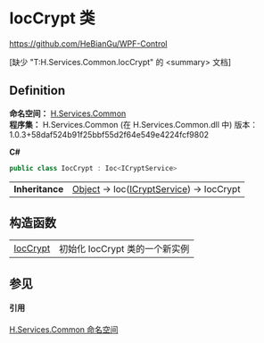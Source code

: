 # IocCrypt 类
https://github.com/HeBianGu/WPF-Control

\[缺少 "T:H.Services.Common.IocCrypt" 的 &lt;summary&gt; 文档\]



## Definition
**命名空间：** <a href="b9cdd84f-6623-a51a-f53b-465103ced202">H.Services.Common</a>  
**程序集：** H.Services.Common (在 H.Services.Common.dll 中) 版本：1.0.3+58daf524b91f25bbf55d2f64e549e4224fcf9802

**C#**
``` C#
public class IocCrypt : Ioc<ICryptService>
```

<table><tr><td><strong>Inheritance</strong></td><td><a href="https://learn.microsoft.com/dotnet/api/system.object" target="_blank" rel="noopener noreferrer">Object</a>  →  Ioc(<a href="7bbad35d-ee3b-7cae-3c3b-9d12a1b5f310">ICryptService</a>)  →  IocCrypt</td></tr>
</table>



## 构造函数
<table>
<tr>
<td><a href="268640ba-53e3-3aab-3de5-568974947b85">IocCrypt</a></td>
<td>初始化 IocCrypt 类的一个新实例</td></tr>
</table>

## 参见


#### 引用
<a href="b9cdd84f-6623-a51a-f53b-465103ced202">H.Services.Common 命名空间</a>  
